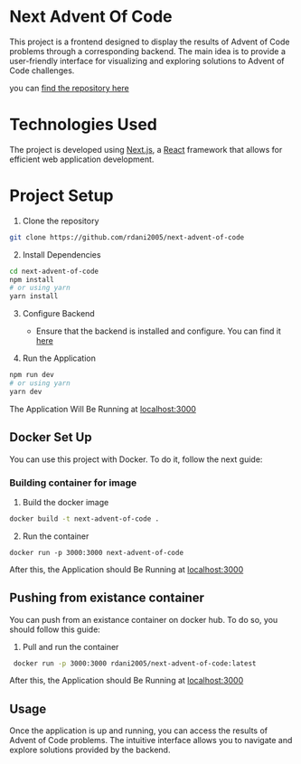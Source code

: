 # Next Advent Of Code

This project is a frontend designed to display the results of Advent of Code problems through a corresponding backend. The main idea is to provide a user-friendly interface for visualizing and exploring solutions to Advent of Code challenges.

you can [find the repository here](https://github.com/Rdani2005/next-advent-of-code)

# Technologies Used

The project is developed using [Next.js](https://nextjs.org/), a [React](https://es.react.dev/) framework that allows for efficient web application development.

# Project Setup

1. Clone the repository

```bash
git clone https://github.com/rdani2005/next-advent-of-code
```

2. Install Dependencies

```bash
cd next-advent-of-code
npm install
# or using yarn
yarn install
```

3. Configure Backend

    - Ensure that the backend is installed and configure. You can find it [here](https://github.com/Rdani2005/GolangAdventOfCode)

4. Run the Application

```bash
npm run dev
# or using yarn
yarn dev
```

The Application Will Be Running at [localhost:3000](http://localhost:3000)

## Docker Set Up

You can use this project with Docker. To do it, follow the next guide:

### Building container for image

1. Build the docker image

```bash
docker build -t next-advent-of-code .
```

2. Run the container

```
docker run -p 3000:3000 next-advent-of-code
```

After this, the Application should Be Running at [localhost:3000](http://localhost:3000)

## Pushing from existance container

You can push from an existance container on docker hub. To do so, you should follow this guide:

1. Pull and run the container

```bash
 docker run -p 3000:3000 rdani2005/next-advent-of-code:latest
```

After this, the Application should Be Running at [localhost:3000](http://localhost:3000)

## Usage

Once the application is up and running, you can access the results of Advent of Code problems. The intuitive interface allows you to navigate and explore solutions provided by the backend.
